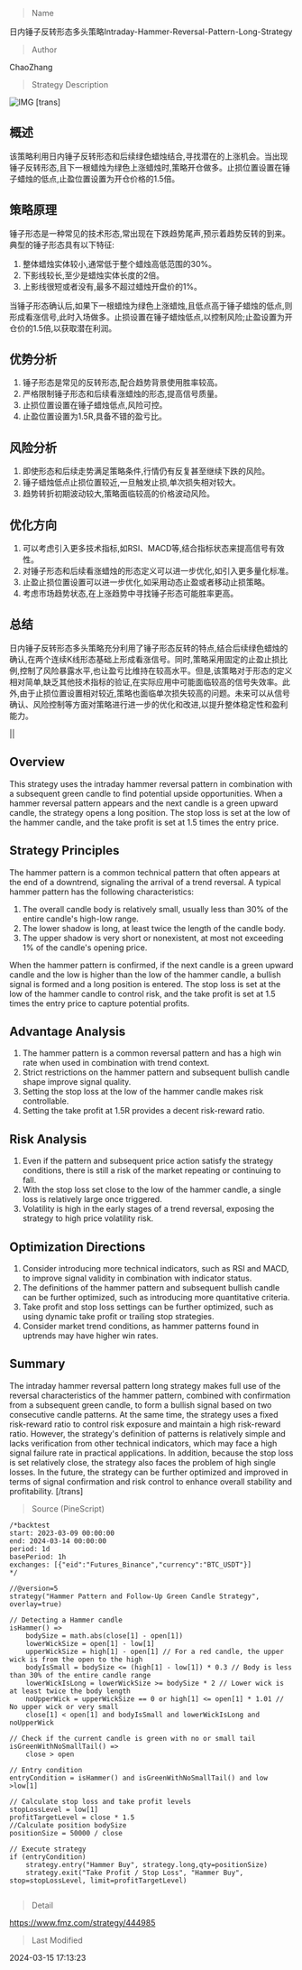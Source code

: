 
> Name

日内锤子反转形态多头策略Intraday-Hammer-Reversal-Pattern-Long-Strategy

> Author

ChaoZhang

> Strategy Description

![IMG](https://www.fmz.com/upload/asset/e08122ee4d83f8aa37.png)
[trans]
## 概述
该策略利用日内锤子反转形态和后续绿色蜡烛结合,寻找潜在的上涨机会。当出现锤子反转形态,且下一根蜡烛为绿色上涨蜡烛时,策略开仓做多。止损位置设置在锤子蜡烛的低点,止盈位置设置为开仓价格的1.5倍。

## 策略原理
锤子形态是一种常见的技术形态,常出现在下跌趋势尾声,预示着趋势反转的到来。典型的锤子形态具有以下特征:
1. 整体蜡烛实体较小,通常低于整个蜡烛高低范围的30%。
2. 下影线较长,至少是蜡烛实体长度的2倍。
3. 上影线很短或者没有,最多不超过蜡烛开盘价的1%。  

当锤子形态确认后,如果下一根蜡烛为绿色上涨蜡烛,且低点高于锤子蜡烛的低点,则形成看涨信号,此时入场做多。止损设置在锤子蜡烛低点,以控制风险;止盈设置为开仓价的1.5倍,以获取潜在利润。

## 优势分析
1. 锤子形态是常见的反转形态,配合趋势背景使用胜率较高。
2. 严格限制锤子形态和后续看涨蜡烛的形态,提高信号质量。
3. 止损位置设置在锤子蜡烛低点,风险可控。
4. 止盈位置设置为1.5R,具备不错的盈亏比。

## 风险分析
1. 即使形态和后续走势满足策略条件,行情仍有反复甚至继续下跌的风险。 
2. 锤子蜡烛低点止损位置较近,一旦触发止损,单次损失相对较大。
3. 趋势转折初期波动较大,策略面临较高的价格波动风险。

## 优化方向  
1. 可以考虑引入更多技术指标,如RSI、MACD等,结合指标状态来提高信号有效性。
2. 对锤子形态和后续看涨蜡烛的形态定义可以进一步优化,如引入更多量化标准。
3. 止盈止损位置设置可以进一步优化,如采用动态止盈或者移动止损策略。
4. 考虑市场趋势状态,在上涨趋势中寻找锤子形态可能胜率更高。

## 总结
日内锤子反转形态多头策略充分利用了锤子形态反转的特点,结合后续绿色蜡烛的确认,在两个连续K线形态基础上形成看涨信号。同时,策略采用固定的止盈止损比例,控制了风险暴露水平,也让盈亏比维持在较高水平。但是,该策略对于形态的定义相对简单,缺乏其他技术指标的验证,在实际应用中可能面临较高的信号失效率。此外,由于止损位置设置相对较近,策略也面临单次损失较高的问题。未来可以从信号确认、风险控制等方面对策略进行进一步的优化和改进,以提升整体稳定性和盈利能力。

|| 

## Overview
This strategy uses the intraday hammer reversal pattern in combination with a subsequent green candle to find potential upside opportunities. When a hammer reversal pattern appears and the next candle is a green upward candle, the strategy opens a long position. The stop loss is set at the low of the hammer candle, and the take profit is set at 1.5 times the entry price.

## Strategy Principles 
The hammer pattern is a common technical pattern that often appears at the end of a downtrend, signaling the arrival of a trend reversal. A typical hammer pattern has the following characteristics:
1. The overall candle body is relatively small, usually less than 30% of the entire candle's high-low range.
2. The lower shadow is long, at least twice the length of the candle body.
3. The upper shadow is very short or nonexistent, at most not exceeding 1% of the candle's opening price.

When the hammer pattern is confirmed, if the next candle is a green upward candle and the low is higher than the low of the hammer candle, a bullish signal is formed and a long position is entered. The stop loss is set at the low of the hammer candle to control risk, and the take profit is set at 1.5 times the entry price to capture potential profits.

## Advantage Analysis
1. The hammer pattern is a common reversal pattern and has a high win rate when used in combination with trend context.
2. Strict restrictions on the hammer pattern and subsequent bullish candle shape improve signal quality.
3. Setting the stop loss at the low of the hammer candle makes risk controllable.
4. Setting the take profit at 1.5R provides a decent risk-reward ratio.

## Risk Analysis  
1. Even if the pattern and subsequent price action satisfy the strategy conditions, there is still a risk of the market repeating or continuing to fall.
2. With the stop loss set close to the low of the hammer candle, a single loss is relatively large once triggered.  
3. Volatility is high in the early stages of a trend reversal, exposing the strategy to high price volatility risk.

## Optimization Directions
1. Consider introducing more technical indicators, such as RSI and MACD, to improve signal validity in combination with indicator status.
2. The definitions of the hammer pattern and subsequent bullish candle can be further optimized, such as introducing more quantitative criteria.
3. Take profit and stop loss settings can be further optimized, such as using dynamic take profit or trailing stop strategies.  
4. Consider market trend conditions, as hammer patterns found in uptrends may have higher win rates.

## Summary
The intraday hammer reversal pattern long strategy makes full use of the reversal characteristics of the hammer pattern, combined with confirmation from a subsequent green candle, to form a bullish signal based on two consecutive candle patterns. At the same time, the strategy uses a fixed risk-reward ratio to control risk exposure and maintain a high risk-reward ratio. However, the strategy's definition of patterns is relatively simple and lacks verification from other technical indicators, which may face a high signal failure rate in practical applications. In addition, because the stop loss is set relatively close, the strategy also faces the problem of high single losses. In the future, the strategy can be further optimized and improved in terms of signal confirmation and risk control to enhance overall stability and profitability.
[/trans]



> Source (PineScript)

``` pinescript
/*backtest
start: 2023-03-09 00:00:00
end: 2024-03-14 00:00:00
period: 1d
basePeriod: 1h
exchanges: [{"eid":"Futures_Binance","currency":"BTC_USDT"}]
*/

//@version=5
strategy("Hammer Pattern and Follow-Up Green Candle Strategy", overlay=true)

// Detecting a Hammer candle
isHammer() =>
    bodySize = math.abs(close[1] - open[1])
    lowerWickSize = open[1] - low[1]
    upperWickSize = high[1] - open[1] // For a red candle, the upper wick is from the open to the high
    bodyIsSmall = bodySize <= (high[1] - low[1]) * 0.3 // Body is less than 30% of the entire candle range
    lowerWickIsLong = lowerWickSize >= bodySize * 2 // Lower wick is at least twice the body length
    noUpperWick = upperWickSize == 0 or high[1] <= open[1] * 1.01 // No upper wick or very small
    close[1] < open[1] and bodyIsSmall and lowerWickIsLong and noUpperWick

// Check if the current candle is green with no or small tail
isGreenWithNoSmallTail() =>
    close > open

// Entry condition
entryCondition = isHammer() and isGreenWithNoSmallTail() and low >low[1]

// Calculate stop loss and take profit levels
stopLossLevel = low[1]
profitTargetLevel = close * 1.5
//Calculate position bodySize
positionSize = 50000 / close

// Execute strategy
if (entryCondition)
    strategy.entry("Hammer Buy", strategy.long,qty=positionSize)
    strategy.exit("Take Profit / Stop Loss", "Hammer Buy", stop=stopLossLevel, limit=profitTargetLevel)


```

> Detail

https://www.fmz.com/strategy/444985

> Last Modified

2024-03-15 17:13:23
